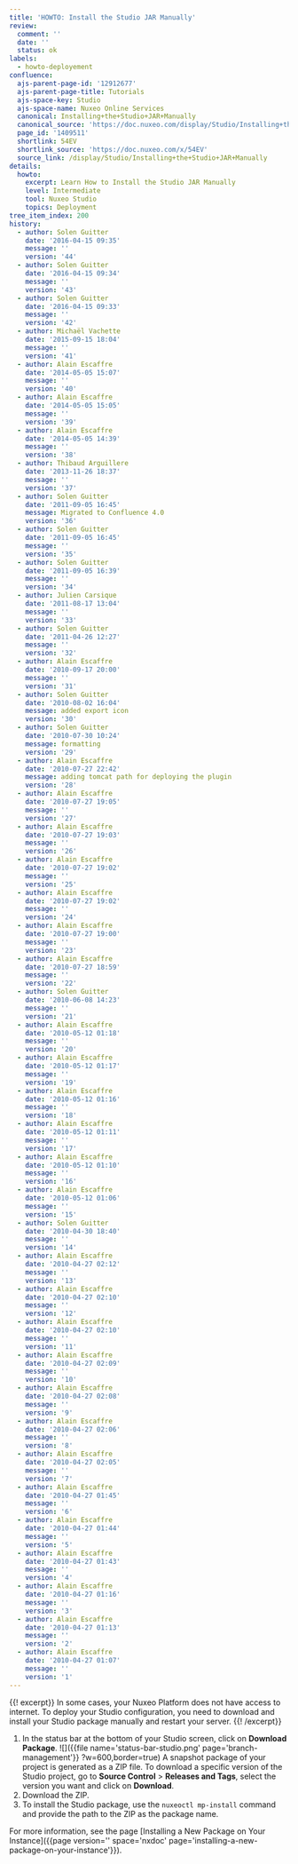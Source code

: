 ```yaml
---
title: 'HOWTO: Install the Studio JAR Manually'
review:
  comment: ''
  date: ''
  status: ok
labels:
  - howto-deployement
confluence:
  ajs-parent-page-id: '12912677'
  ajs-parent-page-title: Tutorials
  ajs-space-key: Studio
  ajs-space-name: Nuxeo Online Services
  canonical: Installing+the+Studio+JAR+Manually
  canonical_source: 'https://doc.nuxeo.com/display/Studio/Installing+the+Studio+JAR+Manually'
  page_id: '1409511'
  shortlink: 54EV
  shortlink_source: 'https://doc.nuxeo.com/x/54EV'
  source_link: /display/Studio/Installing+the+Studio+JAR+Manually
details:
  howto:
    excerpt: Learn How to Install the Studio JAR Manually
    level: Intermediate
    tool: Nuxeo Studio
    topics: Deployment
tree_item_index: 200
history:
  - author: Solen Guitter
    date: '2016-04-15 09:35'
    message: ''
    version: '44'
  - author: Solen Guitter
    date: '2016-04-15 09:34'
    message: ''
    version: '43'
  - author: Solen Guitter
    date: '2016-04-15 09:33'
    message: ''
    version: '42'
  - author: Michaël Vachette
    date: '2015-09-15 18:04'
    message: ''
    version: '41'
  - author: Alain Escaffre
    date: '2014-05-05 15:07'
    message: ''
    version: '40'
  - author: Alain Escaffre
    date: '2014-05-05 15:05'
    message: ''
    version: '39'
  - author: Alain Escaffre
    date: '2014-05-05 14:39'
    message: ''
    version: '38'
  - author: Thibaud Arguillere
    date: '2013-11-26 18:37'
    message: ''
    version: '37'
  - author: Solen Guitter
    date: '2011-09-05 16:45'
    message: Migrated to Confluence 4.0
    version: '36'
  - author: Solen Guitter
    date: '2011-09-05 16:45'
    message: ''
    version: '35'
  - author: Solen Guitter
    date: '2011-09-05 16:39'
    message: ''
    version: '34'
  - author: Julien Carsique
    date: '2011-08-17 13:04'
    message: ''
    version: '33'
  - author: Solen Guitter
    date: '2011-04-26 12:27'
    message: ''
    version: '32'
  - author: Alain Escaffre
    date: '2010-09-17 20:00'
    message: ''
    version: '31'
  - author: Solen Guitter
    date: '2010-08-02 16:04'
    message: added export icon
    version: '30'
  - author: Solen Guitter
    date: '2010-07-30 10:24'
    message: formatting
    version: '29'
  - author: Alain Escaffre
    date: '2010-07-27 22:42'
    message: adding tomcat path for deploying the plugin
    version: '28'
  - author: Alain Escaffre
    date: '2010-07-27 19:05'
    message: ''
    version: '27'
  - author: Alain Escaffre
    date: '2010-07-27 19:03'
    message: ''
    version: '26'
  - author: Alain Escaffre
    date: '2010-07-27 19:02'
    message: ''
    version: '25'
  - author: Alain Escaffre
    date: '2010-07-27 19:02'
    message: ''
    version: '24'
  - author: Alain Escaffre
    date: '2010-07-27 19:00'
    message: ''
    version: '23'
  - author: Alain Escaffre
    date: '2010-07-27 18:59'
    message: ''
    version: '22'
  - author: Solen Guitter
    date: '2010-06-08 14:23'
    message: ''
    version: '21'
  - author: Alain Escaffre
    date: '2010-05-12 01:18'
    message: ''
    version: '20'
  - author: Alain Escaffre
    date: '2010-05-12 01:17'
    message: ''
    version: '19'
  - author: Alain Escaffre
    date: '2010-05-12 01:16'
    message: ''
    version: '18'
  - author: Alain Escaffre
    date: '2010-05-12 01:11'
    message: ''
    version: '17'
  - author: Alain Escaffre
    date: '2010-05-12 01:10'
    message: ''
    version: '16'
  - author: Alain Escaffre
    date: '2010-05-12 01:06'
    message: ''
    version: '15'
  - author: Solen Guitter
    date: '2010-04-30 18:40'
    message: ''
    version: '14'
  - author: Alain Escaffre
    date: '2010-04-27 02:12'
    message: ''
    version: '13'
  - author: Alain Escaffre
    date: '2010-04-27 02:10'
    message: ''
    version: '12'
  - author: Alain Escaffre
    date: '2010-04-27 02:10'
    message: ''
    version: '11'
  - author: Alain Escaffre
    date: '2010-04-27 02:09'
    message: ''
    version: '10'
  - author: Alain Escaffre
    date: '2010-04-27 02:08'
    message: ''
    version: '9'
  - author: Alain Escaffre
    date: '2010-04-27 02:06'
    message: ''
    version: '8'
  - author: Alain Escaffre
    date: '2010-04-27 02:05'
    message: ''
    version: '7'
  - author: Alain Escaffre
    date: '2010-04-27 01:45'
    message: ''
    version: '6'
  - author: Alain Escaffre
    date: '2010-04-27 01:44'
    message: ''
    version: '5'
  - author: Alain Escaffre
    date: '2010-04-27 01:43'
    message: ''
    version: '4'
  - author: Alain Escaffre
    date: '2010-04-27 01:16'
    message: ''
    version: '3'
  - author: Alain Escaffre
    date: '2010-04-27 01:13'
    message: ''
    version: '2'
  - author: Alain Escaffre
    date: '2010-04-27 01:07'
    message: ''
    version: '1'
---
```


{{! excerpt}}
In some cases, your Nuxeo Platform does not have access to internet. To deploy your Studio configuration, you need to download and install your Studio package manually and restart your server.
{{! /excerpt}}

1.  In the status bar at the bottom of your Studio screen, click on **Download Package**.
    ![]({{file name='status-bar-studio.png' page='branch-management'}} ?w=600,border=true)
    A snapshot package of your project is generated as a ZIP file.
    To download a specific version of the Studio project, go to **Source Control**&nbsp;> **Releases and Tags**, select the version you want and click on **Download**.
1.  Download the ZIP.
1.  To install the Studio package, use the `nuxeoctl mp-install` command and provide the path to the ZIP as the package name.

For more information, see the page [Installing a New Package on Your Instance]({{page version='' space='nxdoc' page='installing-a-new-package-on-your-instance'}}).
